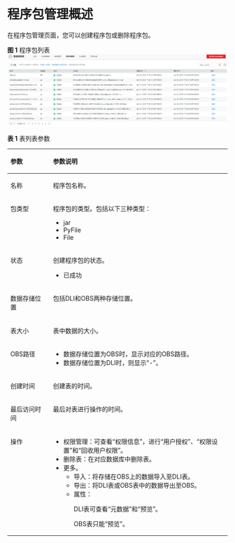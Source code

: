 # 程序包管理概述<a name="dli_01_0407"></a>

在程序包管理页面，您可以创建程序包或删除程序包。

**图 1**  程序包列表<a name="fig193181526111212"></a>  
![](figures/程序包列表.png "程序包列表")

**表 1**  表列表参数

<a name="table96567183916"></a>
<table><thead align="left"><tr id="row666212153915"><th class="cellrowborder" valign="top" width="19.35%" id="mcps1.2.3.1.1"><p id="p46667183914"><a name="p46667183914"></a><a name="p46667183914"></a>参数</p>
</th>
<th class="cellrowborder" valign="top" width="80.65%" id="mcps1.2.3.1.2"><p id="p96671811393"><a name="p96671811393"></a><a name="p96671811393"></a>参数说明</p>
</th>
</tr>
</thead>
<tbody><tr id="row11671191143912"><td class="cellrowborder" valign="top" width="19.35%" headers="mcps1.2.3.1.1 "><p id="p367511143910"><a name="p367511143910"></a><a name="p367511143910"></a>名称</p>
</td>
<td class="cellrowborder" valign="top" width="80.65%" headers="mcps1.2.3.1.2 "><p id="p4141250171510"><a name="p4141250171510"></a><a name="p4141250171510"></a>程序包名称。</p>
</td>
</tr>
<tr id="row611412316405"><td class="cellrowborder" valign="top" width="19.35%" headers="mcps1.2.3.1.1 "><p id="p1211616239406"><a name="p1211616239406"></a><a name="p1211616239406"></a>包类型</p>
</td>
<td class="cellrowborder" valign="top" width="80.65%" headers="mcps1.2.3.1.2 "><p id="p17806105744415"><a name="p17806105744415"></a><a name="p17806105744415"></a>程序包的类型。包括以下三种类型：</p>
<a name="ul4538122617457"></a><a name="ul4538122617457"></a><ul id="ul4538122617457"><li>jar</li><li>PyFile</li><li>File</li></ul>
</td>
</tr>
<tr id="row368271163910"><td class="cellrowborder" valign="top" width="19.35%" headers="mcps1.2.3.1.1 "><p id="p126843119397"><a name="p126843119397"></a><a name="p126843119397"></a>状态</p>
</td>
<td class="cellrowborder" valign="top" width="80.65%" headers="mcps1.2.3.1.2 "><p id="p16879163915"><a name="p16879163915"></a><a name="p16879163915"></a>创建程序包的状态。</p>
<a name="ul32851446111915"></a><a name="ul32851446111915"></a><ul id="ul32851446111915"><li>已成功</li></ul>
</td>
</tr>
<tr id="row85734934613"><td class="cellrowborder" valign="top" width="19.35%" headers="mcps1.2.3.1.1 "><p id="p15815498469"><a name="p15815498469"></a><a name="p15815498469"></a>数据存储位置</p>
</td>
<td class="cellrowborder" valign="top" width="80.65%" headers="mcps1.2.3.1.2 "><p id="p15581549154616"><a name="p15581549154616"></a><a name="p15581549154616"></a>包括DLI和OBS两种存储位置。</p>
</td>
</tr>
<tr id="row2068751103914"><td class="cellrowborder" valign="top" width="19.35%" headers="mcps1.2.3.1.1 "><p id="p12689415397"><a name="p12689415397"></a><a name="p12689415397"></a>表大小</p>
</td>
<td class="cellrowborder" valign="top" width="80.65%" headers="mcps1.2.3.1.2 "><p id="p126908116391"><a name="p126908116391"></a><a name="p126908116391"></a>表中数据的大小。</p>
</td>
</tr>
<tr id="row1691131143918"><td class="cellrowborder" valign="top" width="19.35%" headers="mcps1.2.3.1.1 "><p id="p12693111143913"><a name="p12693111143913"></a><a name="p12693111143913"></a>OBS路径</p>
</td>
<td class="cellrowborder" valign="top" width="80.65%" headers="mcps1.2.3.1.2 "><a name="ul11123856135213"></a><a name="ul11123856135213"></a><ul id="ul11123856135213"><li>数据存储位置为OBS时，显示对应的OBS路径。</li><li>数据存储位置为DLI时，则显示“-”。</li></ul>
</td>
</tr>
<tr id="row164492116534"><td class="cellrowborder" valign="top" width="19.35%" headers="mcps1.2.3.1.1 "><p id="p1444914114533"><a name="p1444914114533"></a><a name="p1444914114533"></a>创建时间</p>
</td>
<td class="cellrowborder" valign="top" width="80.65%" headers="mcps1.2.3.1.2 "><p id="p1244981165312"><a name="p1244981165312"></a><a name="p1244981165312"></a>创建表的时间。</p>
</td>
</tr>
<tr id="row1808175125310"><td class="cellrowborder" valign="top" width="19.35%" headers="mcps1.2.3.1.1 "><p id="p108087545313"><a name="p108087545313"></a><a name="p108087545313"></a>最后访问时间</p>
</td>
<td class="cellrowborder" valign="top" width="80.65%" headers="mcps1.2.3.1.2 "><p id="p4808551537"><a name="p4808551537"></a><a name="p4808551537"></a>最后对表进行操作的时间。</p>
</td>
</tr>
<tr id="row1695151133915"><td class="cellrowborder" valign="top" width="19.35%" headers="mcps1.2.3.1.1 "><p id="p369521113915"><a name="p369521113915"></a><a name="p369521113915"></a>操作</p>
</td>
<td class="cellrowborder" valign="top" width="80.65%" headers="mcps1.2.3.1.2 "><a name="ul76971143914"></a><a name="ul76971143914"></a><ul id="ul76971143914"><li>权限管理：可查看“权限信息”，进行“用户授权”、“权限设置”和“回收用户权限”。</li><li>删除表：在对应数据库中删除表。</li><li>更多。<a name="ul8699103915813"></a><a name="ul8699103915813"></a><ul id="ul8699103915813"><li>导入：将存储在OBS上的数据导入至DLI表。</li><li>导出：将DLI表或OBS表中的数据导出至OBS。</li><li>属性：<p id="p121585312418"><a name="p121585312418"></a><a name="p121585312418"></a>DLI表可查看“元数据”和“预览”。</p>
<p id="p1154712343417"><a name="p1154712343417"></a><a name="p1154712343417"></a>OBS表只能“预览”。</p>
</li></ul>
</li></ul>
</td>
</tr>
</tbody>
</table>

